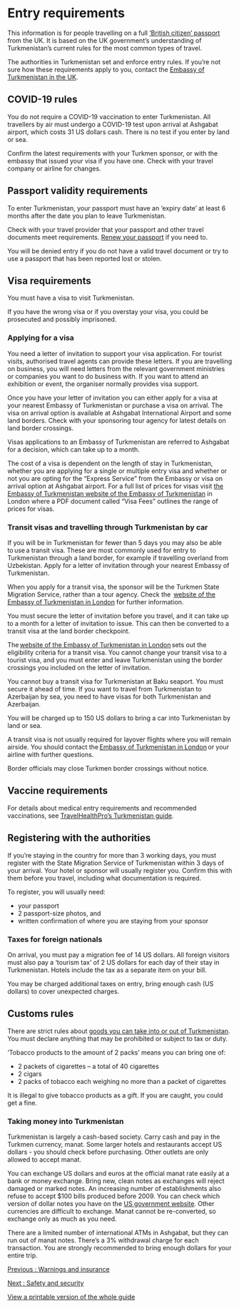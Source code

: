 # Entry requirements

This information is for people travelling on a full [‘British citizen’ passport](https://www.gov.uk/types-of-british-nationality) from the UK. It is based on the UK government’s understanding of Turkmenistan’s current rules for the most common types of travel.

The authorities in Turkmenistan set and enforce entry rules. If you’re not sure how these requirements apply to you, contact the [Embassy of Turkmenistan in the UK](https://uk.tmembassy.gov.tm/en).

## COVID-19 rules

You do not require a COVID-19 vaccination to enter Turkmenistan. All travellers by air must undergo a COVID-19 test upon arrival at Ashgabat airport, which costs 31 US dollars cash. There is no test if you enter by land or sea.

Confirm the latest requirements with your Turkmen sponsor, or with the embassy that issued your visa if you have one. Check with your travel company or airline for changes.

## Passport validity requirements

To enter Turkmenistan, your passport must have an ‘expiry date’ at least 6 months after the date you plan to leave Turkmenistan.

Check with your travel provider that your passport and other travel documents meet requirements. [Renew your passport](https://www.gov.uk/renew-adult-passport/renew) if you need to.

You will be denied entry if you do not have a valid travel document or try to use a passport that has been reported lost or stolen.

## Visa requirements

You must have a visa to visit Turkmenistan.

If you have the wrong visa or if you overstay your visa, you could be prosecuted and possibly imprisoned.

### Applying for a visa

You need a letter of invitation to support your visa application. For tourist visits, authorised travel agents can provide these letters. If you are travelling on business, you will need letters from the relevant government ministries or companies you want to do business with. If you want to attend an exhibition or event, the organiser normally provides visa support.

Once you have your letter of invitation you can either apply for a visa at your nearest Embassy of Turkmenistan or purchase a visa on arrival. The visa on arrival option is available at Ashgabat International Airport and some land borders. Check with your sponsoring tour agency for latest details on land border crossings.

Visas applications to an Embassy of Turkmenistan are referred to Ashgabat for a decision, which can take up to a month.

The cost of a visa is dependent on the length of stay in Turkmenistan, whether you are applying for a single or multiple entry visa and whether or not you are opting for the “Express Service” from the Embassy or visa on arrival option at Ashgabat airport. For a full list of prices for visas visit [the Embassy of Turkmenistan website of the Embassy of Turkmenistan](https://uk.tmembassy.gov.tm/en/consular-services/visa-info) in London where a PDF document called “Visa Fees” outlines the range of prices for visas.

### Transit visas and travelling through Turkmenistan by car

If you will be in Turkmenistan for fewer than 5 days you may also be able to use a transit visa. These are most commonly used for entry to Turkmenistan through a land border, for example if travelling overland from Uzbekistan. Apply for a letter of invitation through your nearest Embassy of Turkmenistan.

When you apply for a transit visa, the sponsor will be the Turkmen State Migration Service, rather than a tour agency. Check the  [website of the Embassy of Turkmenistan in London](https://uk.tmembassy.gov.tm/en/consular-services/visa-info) for further information.

You must secure the letter of invitation before you travel, and it can take up to a month for a letter of invitation to issue. This can then be converted to a transit visa at the land border checkpoint.

The [website of the Embassy of Turkmenistan in London](https://uk.tmembassy.gov.tm/en/consular-services/visa-info) sets out the eligibility criteria for a transit visa. You cannot change your transit visa to a tourist visa, and you must enter and leave Turkmenistan using the border crossings you included on the letter of invitation.

You cannot buy a transit visa for Turkmenistan at Baku seaport. You must secure it ahead of time. If you want to travel from Turkmenistan to Azerbaijan by sea, you need to have visas for both Turkmenistan and Azerbaijan.

You will be charged up to 150 US dollars to bring a car into Turkmenistan by land or sea.

A transit visa is not usually required for layover flights where you will remain airside. You should contact the [Embassy of Turkmenistan in London](https://uk.tmembassy.gov.tm/en/) or your airline with further questions.

Border officials may close Turkmen border crossings without notice.

## Vaccine requirements

For details about medical entry requirements and recommended vaccinations, see [TravelHealthPro’s Turkmenistan guide](https://travelhealthpro.org.uk/country/228/turkmenistan#Vaccine_Recommendations).

## Registering with the authorities

If you’re staying in the country for more than 3 working days, you must register with the State Migration Service of Turkmenistan within 3 days of your arrival. Your hotel or sponsor will usually register you. Confirm this with them before you travel, including what documentation is required.

To register, you will usually need:

* your passport
* 2 passport-size photos, and
* written confirmation of where you are staying from your sponsor

### Taxes for foreign nationals

On arrival, you must pay a migration fee of 14 US dollars. All foreign visitors must also pay a ‘tourism tax’ of 2 US dollars for each day of their stay in Turkmenistan. Hotels include the tax as a separate item on your bill.

You may be charged additional taxes on entry, bring enough cash (US dollars) to cover unexpected charges.

## Customs rules

There are strict rules about [goods you can take into or out of Turkmenistan](https://customs.gov.tm/en/customs-info/for-individuals). You must declare anything that may be prohibited or subject to tax or duty.

‘Tobacco products to the amount of 2 packs’ means you can bring one of:

* 2 packets of cigarettes – a total of 40 cigarettes
* 2 cigars
* 2 packs of tobacco each weighing no more than a packet of cigarettes

It is illegal to give tobacco products as a gift. If you are caught, you could get a fine.

### Taking money into Turkmenistan

Turkmenistan is largely a cash-based society. Carry cash and pay in the Turkmen currency, manat. Some larger hotels and restaurants accept US dollars - you should check before purchasing. Other outlets are only allowed to accept manat.

You can exchange US dollars and euros at the official manat rate easily at a bank or money exchange. Bring new, clean notes as exchanges will reject damaged or marked notes. An increasing number of establishments also refuse to accept $100 bills produced before 2009. You can check which version of dollar notes you have on the [US government website](https://www.uscurrency.gov/denominations/100). Other currencies are difficult to exchange. Manat cannot be re-converted, so exchange only as much as you need.

There are a limited number of international ATMs in Ashgabat, but they can run out of manat notes. There’s a 3% withdrawal charge for each transaction. You are strongly recommended to bring enough dollars for your entire trip.

[Previous
:
Warnings and insurance](/foreign-travel-advice/turkmenistan)

[Next
:
Safety and security](/foreign-travel-advice/turkmenistan/safety-and-security)

[View a printable version of the whole guide](/foreign-travel-advice/turkmenistan/print)